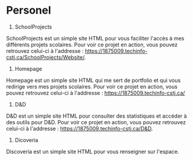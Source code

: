 
# Personel

1. SchoolProjects

SchoolProjects est un simple site HTML pour vous faciliter l'accès à mes différents projets scolaires. Pour voir ce projet en action, vous pouvez retrouvez celui-ci à l'addresse : https://1875009.techinfo-cstj.ca/SchoolProjects/Website/.

1. Homepage

Homepage est un simple site HTML qui me sert de portfolio et qui vous redirige vers mes projets scolaires. Pour voir ce projet en action, vous pouvez retrouvez celui-ci à l'addresse : https://1875009.techinfo-cstj.ca/

1. D&D

D&D est un simple site HTML pour consulter des statistiques et accéder à des outils pour D&D. Pour voir ce projet en action, vous pouvez retrouvez celui-ci à l'addresse : https://1875009.techinfo-cstj.ca/D&D.

1. Dicoveria

Discoveria est un simple site HTML pour vous renseigner sur l'espace.